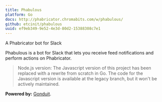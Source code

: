 ```yaml
---
title: Phabulous
platform: Go
docs: http://phabricator.chromabits.com/w/phabulous/
github: etcinit/phabulous
uuid: ef9eb349-9e52-4e3d-80d2-15388308c7e1
---
```


A Phabricator bot for Slack

<!--more-->

Phabulous is a bot for Slack that lets you receive feed notifications and
perform actions on Phabricator.

> Node.js version: The Javascript version of this project has been replaced with
a rewrite from scratch in Go. The code for the Javascript version is available
at the legacy branch, but it won't be actively maintained.

**Powered by:** [Gonduit](/projects/gonduit).
